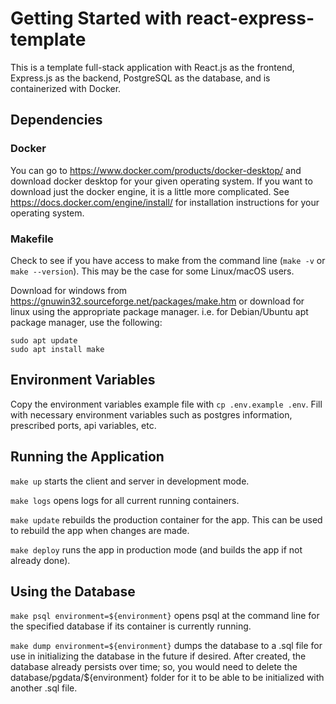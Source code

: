 # Getting Started with react-express-template

This is a template full-stack application with React.js as the frontend, Express.js as the backend, PostgreSQL as the database, and is containerized with Docker. 

## Dependencies

### Docker

You can go to https://www.docker.com/products/docker-desktop/ and download docker desktop for your given operating system. If you want to download just the docker engine, it is a little more complicated. See https://docs.docker.com/engine/install/ for installation instructions for your operating system.

### Makefile

Check to see if you have access to make from the command line (`make -v` or `make --version`). This may be the case for some Linux/macOS users. 

Download for windows from https://gnuwin32.sourceforge.net/packages/make.htm or download for linux using the appropriate package manager. i.e. for Debian/Ubuntu apt package manager, use the following:
```
sudo apt update
sudo apt install make
```

## Environment Variables

Copy the environment variables example file with `cp .env.example .env`. Fill with necessary environment variables such as postgres information, prescribed ports, api variables, etc.

## Running the Application

`make up` starts the client and server in development mode.

`make logs` opens logs for all current running containers.

`make update` rebuilds the production container for the app. This can be used to rebuild the app when changes are made.

`make deploy` runs the app in production mode (and builds the app if not already done).

## Using the Database

`make psql environment=${environment}` opens psql at the command line for the specified database if its container is currently running.

`make dump environment=${environment}` dumps the database to a .sql file for use in initializing the database in the future if desired. After created, the database already persists over time; so, you would need to delete the database/pgdata/${environment} folder for it to be able to be initialized with another .sql file.